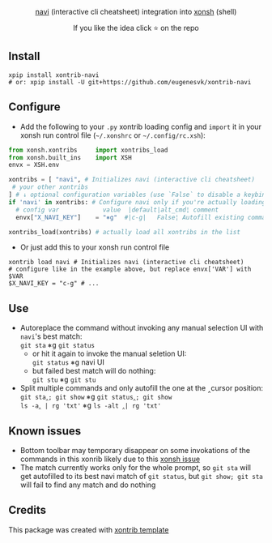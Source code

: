 <p align="center">
<a href="https://github.com/denisidoro/navi">navi</a> (interactive cli cheatsheet) integration into <a href="https://xon.sh/">xonsh</a> (shell)
</p>

<p align="center">  
If you like the idea click ⭐ on the repo
</p>


## Install

```xsh
xpip install xontrib-navi
# or: xpip install -U git+https://github.com/eugenesvk/xontrib-navi
```

## Configure

- Add the following to your `.py` xontrib loading config and `import` it in your xonsh run control file (`~/.xonshrc` or `~/.config/rc.xsh`):
```py
from xonsh.xontribs 	import xontribs_load
from xonsh.built_ins	import XSH
envx = XSH.env

xontribs = [ "navi", # Initializes navi (interactive cli cheatsheet)
 # your other xontribs
] # ↓ optional configuration variables (use `False` to disable a keybind)
if 'navi' in xontribs: # Configure navi only if you're actually loading it
  # config var      	  value	 |default|alt_cmd¦ comment
  envx["X_NAVI_KEY"]	= "⎈g" 	#|c-g|   False¦ Autofill existing command with navi's best match or launch navi if no good match found

xontribs_load(xontribs) # actually load all xontribs in the list
```

- Or just add this to your xonsh run control file
```xsh
xontrib load navi # Initializes navi (interactive cli cheatsheet)
# configure like in the example above, but replace envx['VAR'] with $VAR
$X_NAVI_KEY	= "c-g" # ...
```

## Use

- Autoreplace the command without invoking any manual selection UI with `navi`'s best match:
  <br/>`git sta` <kbd>⎈</kbd><kbd>g</kbd> `git status`
    - or hit it again to invoke the manual seletion UI:
    <br/>`git status` <kbd>⎈</kbd><kbd>g</kbd> navi UI
    - but failed best match will do nothing:
    <br/>`git stu` <kbd>⎈</kbd><kbd>g</kbd> `git stu`
- Split multiple commands and only autofill the one at the ‸cursor position:
  <br/>`git sta‸; git show` <kbd>⎈</kbd><kbd>g</kbd> `git status‸; git show`
  <br/>`ls -a‸ | rg 'txt'` <kbd>⎈</kbd><kbd>g</kbd> `ls -alt ‸| rg 'txt'`


## Known issues

- Bottom toolbar may temporary disappear on some invokations of the commands in this xonrib likely due to this [xonsh issue](https://github.com/xonsh/xonsh/issues/5084)
- The match currently works only for the whole prompt, so `git sta` will get autofilled to its best navi match of `git status`, but `git show; git sta` will fail to find any match and do nothing

## Credits

This package was created with [xontrib template](https://github.com/xonsh/xontrib-template)
